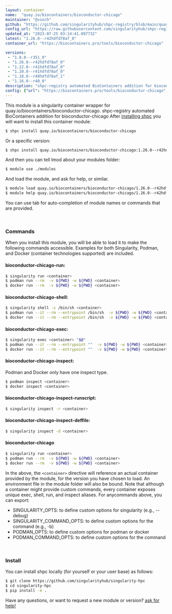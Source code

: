 ```yaml
---
layout: container
name:  "quay.io/biocontainers/bioconductor-chicago"
maintainer: "@vsoch"
github: "https://github.com/singularityhub/shpc-registry/blob/main/quay.io/biocontainers/bioconductor-chicago/container.yaml"
config_url: "https://raw.githubusercontent.com/singularityhub/shpc-registry/main/quay.io/biocontainers/bioconductor-chicago/container.yaml"
updated_at: "2023-07-25 03:14:41.097732"
latest: "1.26.0--r42hdfd78af_0"
container_url: "https://biocontainers.pro/tools/bioconductor-chicago"

versions:
 - "1.8.0--r351_0"
 - "1.26.0--r42hdfd78af_0"
 - "1.22.0--r41hdfd78af_0"
 - "1.20.0--r41hdfd78af_0"
 - "1.18.0--r40hdfd78af_1"
 - "1.16.0--r40_0"
description: "shpc-registry automated BioContainers addition for bioconductor-chicago"
config: {"url": "https://biocontainers.pro/tools/bioconductor-chicago", "maintainer": "@vsoch", "description": "shpc-registry automated BioContainers addition for bioconductor-chicago", "latest": {"1.26.0--r42hdfd78af_0": "sha256:8bf50d57a0eaead556f575ba2296c2d198f90ff609310f3bf67e2cec7eb873fc"}, "tags": {"1.8.0--r351_0": "sha256:5743fa3b73935838dff88e0f76cba7717abccb5c09675004aa91ec9f7a1a1a59", "1.26.0--r42hdfd78af_0": "sha256:8bf50d57a0eaead556f575ba2296c2d198f90ff609310f3bf67e2cec7eb873fc", "1.22.0--r41hdfd78af_0": "sha256:ff2bba6f6a85adda4905e5f1e15544a3553d04bd665aff248fe9a0498c534587", "1.20.0--r41hdfd78af_0": "sha256:3eaa7dda8fddc8b26fec0205c26f22fb1620e891af6c5b3bce9ce387877c140d", "1.18.0--r40hdfd78af_1": "sha256:05b3db44473944a042d1c7bbcf56549cd09b6946874fd8e75c976ee666b4c927", "1.16.0--r40_0": "sha256:ef158eb75edf6f452132d3aa73f7bdc8b15e9f3c2055dc88c9dd321c86ed10b6"}, "docker": "quay.io/biocontainers/bioconductor-chicago"}
---
```


This module is a singularity container wrapper for quay.io/biocontainers/bioconductor-chicago.
shpc-registry automated BioContainers addition for bioconductor-chicago
After [installing shpc](#install) you will want to install this container module:


```bash
$ shpc install quay.io/biocontainers/bioconductor-chicago
```

Or a specific version:

```bash
$ shpc install quay.io/biocontainers/bioconductor-chicago:1.26.0--r42hdfd78af_0
```

And then you can tell lmod about your modules folder:

```bash
$ module use ./modules
```

And load the module, and ask for help, or similar.

```bash
$ module load quay.io/biocontainers/bioconductor-chicago/1.26.0--r42hdfd78af_0
$ module help quay.io/biocontainers/bioconductor-chicago/1.26.0--r42hdfd78af_0
```

You can use tab for auto-completion of module names or commands that are provided.

<br>

### Commands

When you install this module, you will be able to load it to make the following commands accessible.
Examples for both Singularity, Podman, and Docker (container technologies supported) are included.

#### bioconductor-chicago-run:

```bash
$ singularity run <container>
$ podman run --rm  -v ${PWD} -w ${PWD} <container>
$ docker run --rm  -v ${PWD} -w ${PWD} <container>
```

#### bioconductor-chicago-shell:

```bash
$ singularity shell -s /bin/sh <container>
$ podman run --it --rm --entrypoint /bin/sh  -v ${PWD} -w ${PWD} <container>
$ docker run --it --rm --entrypoint /bin/sh  -v ${PWD} -w ${PWD} <container>
```

#### bioconductor-chicago-exec:

```bash
$ singularity exec <container> "$@"
$ podman run --it --rm --entrypoint ""  -v ${PWD} -w ${PWD} <container> "$@"
$ docker run --it --rm --entrypoint ""  -v ${PWD} -w ${PWD} <container> "$@"
```

#### bioconductor-chicago-inspect:

Podman and Docker only have one inspect type.

```bash
$ podman inspect <container>
$ docker inspect <container>
```

#### bioconductor-chicago-inspect-runscript:

```bash
$ singularity inspect -r <container>
```

#### bioconductor-chicago-inspect-deffile:

```bash
$ singularity inspect -d <container>
```



#### bioconductor-chicago

```bash
$ singularity run <container>
$ podman run --rm  -v ${PWD} -w ${PWD} <container>
$ docker run --rm  -v ${PWD} -w ${PWD} <container>
```


In the above, the `<container>` directive will reference an actual container provided
by the module, for the version you have chosen to load. An environment file in the
module folder will also be bound. Note that although a container
might provide custom commands, every container exposes unique exec, shell, run, and
inspect aliases. For anycommands above, you can export:

 - SINGULARITY_OPTS: to define custom options for singularity (e.g., --debug)
 - SINGULARITY_COMMAND_OPTS: to define custom options for the command (e.g., -b)
 - PODMAN_OPTS: to define custom options for podman or docker
 - PODMAN_COMMAND_OPTS: to define custom options for the command

<br>

### Install

You can install shpc locally (for yourself or your user base) as follows:

```bash
$ git clone https://github.com/singularityhub/singularity-hpc
$ cd singularity-hpc
$ pip install -e .
```

Have any questions, or want to request a new module or version? [ask for help!](https://github.com/singularityhub/singularity-hpc/issues)